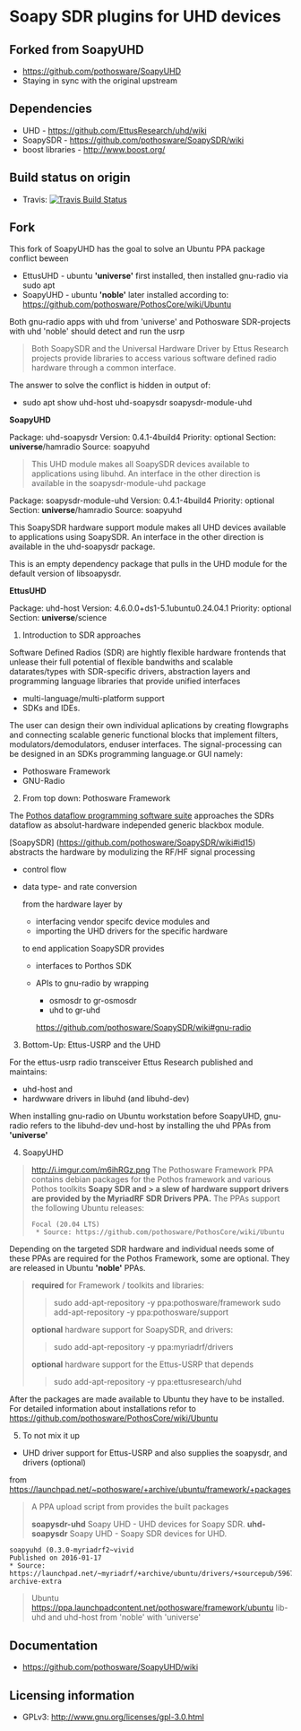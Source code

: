 # Soapy SDR plugins for UHD devices

## Forked from SoapyUHD

* https://github.com/pothosware/SoapyUHD
* Staying in sync with the original upstream

## Dependencies

* UHD - https://github.com/EttusResearch/uhd/wiki
* SoapySDR - https://github.com/pothosware/SoapySDR/wiki
* boost libraries - http://www.boost.org/

## Build status on origin

- Travis: [![Travis Build Status](https://travis-ci.org/pothosware/SoapyUHD.svg?branch=master)](https://travis-ci.org/pothosware/SoapyUHD)

## Fork

This fork of SoapyUHD has the goal to solve an Ubuntu PPA package conflict beween
- EttusUHD - ubuntu __'universe'__ first installed, then installed gnu-radio via sudo apt
- SoapyUHD - ubuntu __'noble'__ later installed according to:
        https://github.com/pothosware/PothosCore/wiki/Ubuntu

Both gnu-radio apps with uhd from 'universe' and Pothosware SDR-projects with uhd 'noble' should detect and run the usrp

> Both SoapySDR and the Universal Hardware Driver by Ettus Research projects provide libraries to access various software defined radio hardware through a common interface.

The answer to solve the conflict is hidden in output of:

* sudo apt show uhd-host uhd-soapysdr soapysdr-module-uhd

__SoapyUHD__
 
Package: uhd-soapysdr
Version: 0.4.1-4build4
Priority: optional
Section: __universe__/hamradio
Source: soapyuhd

> This UHD module makes all SoapySDR devices available to applications using libuhd. An interface in the other direction is available in the soapysdr-module-uhd package


Package: soapysdr-module-uhd
Version: 0.4.1-4build4
Priority: optional
Section: __universe__/hamradio
Source: soapyuhd

This SoapySDR hardware support module makes all UHD devices available to applications using SoapySDR. An interface in the other direction is available in the uhd-soapysdr package.

This is an empty dependency package that pulls in the UHD module for the default version of libsoapysdr.

__EttusUHD__

Package: uhd-host
Version: 4.6.0.0+ds1-5.1ubuntu0.24.04.1
Priority: optional
Section: __universe__/science



1. Introduction to SDR approaches

Software Defined Radios (SDR) are hightly flexible hardware frontends that unlease their full potential of flexible bandwiths and scalable datarates/types with SDR-specific drivers, abstraction layers and programming language libraries that provide unified interfaces

- multi-language/multi-platform support
- SDKs and IDEs.

The user can design their own individual aplications by creating flowgraphs and connecting scalable generic functional blocks that implement filters, modulators/demodulators, enduser interfaces. The signal-processing can be designed in an SDKs programming language.or GUI namely:

- Pothosware Framework
- GNU-Radio


2. From top down: Pothosware Framework

The [Pothos dataflow programming software suite](https://github.com/pothosware) approaches the SDRs dataflow as absolut-hardware independed  generic blackbox module.

[SoapySDR] (https://github.com/pothosware/SoapySDR/wiki#id15) abstracts the hardware by modulizing the RF/HF signal processing 
- control flow
- data type- and rate conversion 

    from the hardware layer by
    * interfacing vendor specifc device modules and
    * importing the UHD drivers for the specific hardware

    to end application SoapySDR provides
    * interfaces to Porthos SDK
    * APIs to gnu-radio by wrapping
        * osmosdr to gr-osmosdr
        * uhd to gr-uhd
        
        https://github.com/pothosware/SoapySDR/wiki#gnu-radio


3. Bottom-Up: Ettus-USRP and the UHD

For the ettus-usrp radio transceiver Ettus Research published and maintains:
- uhd-host and
- hardwware drivers in libuhd (and libuhd-dev)

When installing gnu-radio on Ubuntu workstation before SoapyUHD, gnu-radio refers to the libuhd-dev und-host by installing the uhd PPAs from __'universe'__


4. SoapyUHD

> http://i.imgur.com/m6ihRGz.png The Pothosware Framework PPA contains debian packages for the Pothos framework and various Pothos toolkits **Soapy SDR and > a slew of hardware support drivers are provided by the MyriadRF SDR Drivers PPA.**
> The PPAs support the following Ubuntu releases:
>
>     Focal (20.04 LTS)
>      * Source: https://github.com/pothosware/PothosCore/wiki/Ubuntu

Depending on the targeted SDR hardware and individual needs some of these PPAs are required for the Pothos Framework, some are optional. They are released in Ubuntu __'noble'__ PPAs.

> __required__ for Framework / toolkits and libraries:
> > sudo add-apt-repository -y ppa:pothosware/framework
> > sudo add-apt-repository -y ppa:pothosware/support
> 
> __optional__ hardware support for SoapySDR, and drivers:
> > sudo add-apt-repository -y ppa:myriadrf/drivers
>
> __optional__ hardware support for the Ettus-USRP that depends 
> > sudo add-apt-repository -y ppa:ettusresearch/uhd

After the packages are made available to Ubuntu they have to be installed. For detailed information about installations refor to
https://github.com/pothosware/PothosCore/wiki/Ubuntu


5. To not mix it up

* UHD driver support for Ettus-USRP and also supplies the soapysdr, and drivers (optional)

from https://launchpad.net/~pothosware/+archive/ubuntu/framework/+packages

> A PPA upload script from provides the built packages
> 
> __soapysdr-uhd__ Soapy UHD - UHD devices for Soapy SDR.
> __uhd-soapysdr__ Soapy UHD - Soapy SDR devices for UHD.

    soapyuhd (0.3.0-myriadrf2~vivid
    Published on 2016-01-17
    * Source: https://launchpad.net/~myriadrf/+archive/ubuntu/drivers/+sourcepub/5967441/+listing-archive-extra

> Ubuntu https://ppa.launchpadcontent.net/pothosware/framework/ubuntu 
> lib-uhd and uhd-host from 'noble' with 'universe'


## Documentation

* https://github.com/pothosware/SoapyUHD/wiki

## Licensing information

* GPLv3: http://www.gnu.org/licenses/gpl-3.0.html
